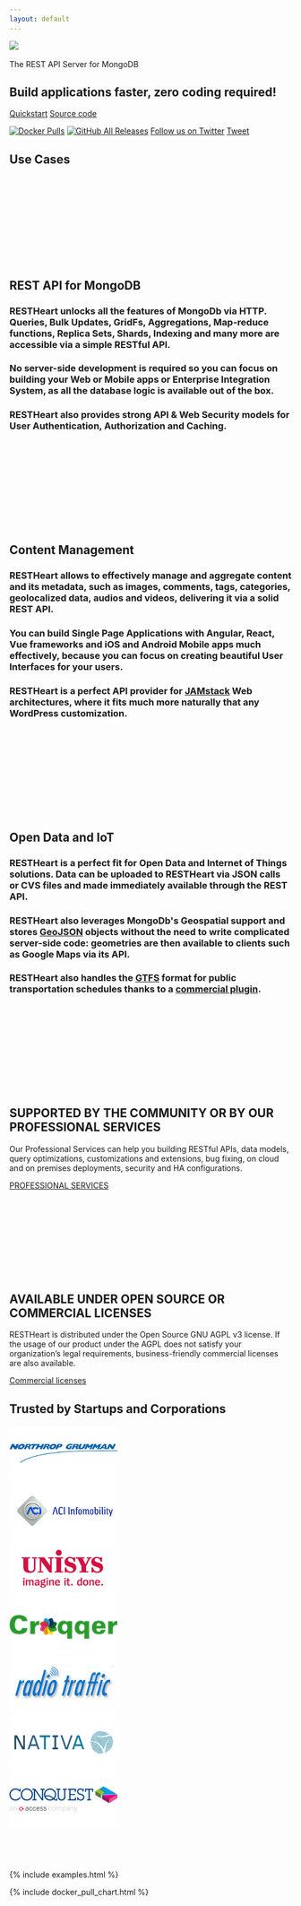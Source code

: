 ```yaml
---
layout: default 
---
```

<section id="top">
    <div class="container text-center header">
        <img src="{{ 'images/rh_logo_vert.png' | prepend: site.baseurl }}" class="img-responsive" width="256">
        <p class="header__desc">The REST API Server for MongoDB</p>
        <h2 class="header__title">Build applications faster, zero coding required!</h2>
        <a href="/learn/tutorial" class="btn btn-md">Quickstart</a>
        <a href="https://github.com/SoftInstigate/restheart/" class="btn btn-md">Source code</a>
        <p>
            <a href="https://hub.docker.com/r/softinstigate/restheart"><img height="27" class="align-top rounded" alt="Docker Pulls" src="https://img.shields.io/docker/pulls/softinstigate/restheart.svg?style=for-the-badge"></a>
            <a href="https://github.com/SoftInstigate/restheart/releases"><img height="27" class="align-top rounded" alt="GitHub All Releases" src="https://img.shields.io/github/downloads/softinstigate/restheart/total.svg?style=for-the-badge"></a>
            <a href="https://twitter.com/softinstigate" class="twitter-follow-button" data-show-count="false" data-size="large" data-show-screen-name="false">Follow us on Twitter</a>
            <a href="https://twitter.com/share" class="twitter-share-button" data-text="Check out RESTHeart, the open source REST API Server for MongoDB" data-via="softinstigate" data-size="large" data-related="softinstigate" data-hashtags="RESTHeart">Tweet</a>            
        </p>
    </div>
</section>

<section id="usecases" class="slice bg-light">
    <div class="container-fluid">
        <h1 class="text-center">Use Cases</h1>
    </div>
    <div class="container-fluid slice__features">
        <div class="row">
            <article class="col-lg-4">
                <section class="newsText">
                    <div class="newsText__icon">
                        <svg><use xlink:href=" /images/sprite.svg#mongodb" /></svg>
                    </div>
                    <h2>REST API for MongoDB</h2>
                    <h3>RESTHeart unlocks <strong>all the features</strong> of MongoDb via HTTP. Queries, Bulk Updates, GridFs, Aggregations, Map-reduce functions, Replica Sets, Shards, Indexing and many more are accessible via a simple <strong>RESTful API</strong>.</h3>
                    <h3>
                        <strong>No server-side development</strong> is required so you can focus on building your <strong>Web</strong> or <strong>Mobile apps</strong> or <strong>Enterprise Integration System</strong>, as all the <strong>database</strong> logic is available out of the box.
                    </h3>
                    <h3>
                        RESTHeart also provides strong <strong>API & Web Security</strong> models for <strong>User Authentication</strong>, <strong>Authorization</strong> and <strong>Caching</strong>.
                    </h3>
                </section>
            </article>
            <article class="col-lg-4">
                <section class="newsText">
                    <div class="newsText__icon">
                        <svg><use xlink:href="/images/sprite.svg#feather" /></svg>
                    </div>
                    <h2>Content Management</h2>
                    <h3>
                    RESTHeart allows to effectively manage and aggregate content and its metadata, such as <strong>images</strong>, <strong>comments</strong>, <strong>tags</strong>, <strong>categories</strong>, <strong>geolocalized data</strong>, <strong>audios</strong> and <strong>videos</strong>, delivering it via a solid <strong>REST API</strong>.
                    </h3>
                    <h3>
                    You can build Single Page Applications with <strong>Angular</strong>, <strong>React</strong>, <strong>Vue</strong> frameworks and <strong>iOS</strong> and <strong>Android</strong> Mobile apps much effectively, because you can focus on creating <strong>beautiful</strong> User Interfaces for your users.
                    </h3>
                    <h3>
                    RESTHeart is a perfect <strong>API provider for <a href="https://jamstack.org">JAMstack</a></strong> Web architectures, where it fits much more naturally that any WordPress customization.
                    </h3>
                </section>
            </article>
            <article class="col-lg-4">
                <section class="newsText">
                    <div class="newsText__icon">
                        <svg><use xlink:href="/images/sprite.svg#plane" /></svg>
                    </div>
                    <h2>Open Data and IoT</h2>
                    <h3>RESTHeart is a perfect fit for <strong>Open Data</strong> and <strong> Internet of Things</strong> solutions.
                    Data can be uploaded to RESTHeart via <strong>JSON</strong> calls or <strong>CVS</strong> files and made immediately available through the <strong>REST API</strong>.
                    </h3>
                    <h3>
                    RESTHeart also leverages <strong>MongoDb's Geospatial support</strong> and stores <a href="https://en.wikipedia.org/wiki/GeoJSON"><strong>GeoJSON</strong></a> objects without the need to write complicated server-side code: <strong>geometries</strong> are then available to clients such as <strong>Google Maps</strong> via its API.
                    </h3>
                    <h3>
                    RESTHeart also handles the <a href="https://developers.google.com/transit/gtfs/"><strong>GTFS</strong></a> format for <strong>public transportation schedules</strong> thanks to a <a href="mailto:info@softinstigate.com?subject=GTFS%20plugin%20Inquiry">commercial plugin</a>.
                    </h3>
                </section>
            </article>
        </div>
    </div>
</section>

<section id="call-to-action" class="call-to-action">
    <div class="container">
        <div class="row">
            <div class="col-md-6 mb-5 call-to-action__item call-to-action__first">
                <svg class="call-to-action__icon"><use xlink:href="/images/sprite.svg#lamp" /></svg>
                <h2 class="call-to-action__title">SUPPORTED BY THE COMMUNITY OR BY OUR PROFESSIONAL SERVICES</h2>
                <p class="call-to-action__desc">Our Professional Services can help you building RESTful APIs, data models, query optimizations, customizations and extensions, bug fixing, on cloud and on premises deployments, security and HA configurations.</p>
                <a class="btn btn-o" href="/services">PROFESSIONAL SERVICES</a>
            </div>
            <div class="col-md-6 mb-5 call-to-action__item call-to-action__second">
                <svg class="call-to-action__icon"><use xlink:href="/images/sprite.svg#thumb" /></svg>
                <h2 class="call-to-action__title">AVAILABLE UNDER OPEN SOURCE OR COMMERCIAL LICENSES</h2>
                <p class="call-to-action__desc">RESTHeart is distributed under the Open Source GNU AGPL v3 license. If the usage of our product under the AGPL does not satisfy your organization’s legal requirements, business-friendly commercial licenses are also available.</p>
                <a class="btn btn-o-white" href="/license">Commercial licenses</a>
            </div>
        </div>
        <div class="row">
            <div id="customers" class="container-fluid my-2">
                <h2 class="text-center">
                    Trusted by Startups and Corporations
                </h2>
                <div class="customer-logos">
                    <div class="slide my-2"><img src="/images/customers/ng-logo.png"></div>
                    <div class="slide my-2"><img src="/images/customers/aci-infomobility.png"></div>
                    <div class="slide my-2"><img src="/images/customers/unisys.png"></div>
                    <div class="slide my-2"><img src="/images/customers/croqqer-logo.png"></div>
                    <div class="slide my-2"><img src="/images/customers/radiotraffic.png"></div>
                    <div class="slide my-2"><img src="/images/customers/nativa.png"></div>
                    <div class="slide my-2"><img src="/images/customers/conquest.png"></div>
                </div>
            </div>
        </div>
    </div>
</section>

<section id="examples" class="bg-white">
    <div class="container-fluid">
        <h1>&nbsp;</h1>
    </div>
{% include examples.html %}
</section>

<section class="chart" id="chart">

{% include docker_pull_chart.html %}

</section>